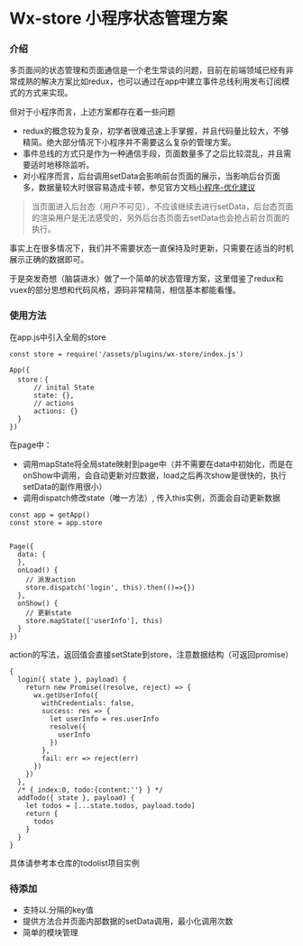 # Wx-store 小程序状态管理方案


### 介绍

多页面间的状态管理和页面通信是一个老生常谈的问题，目前在前端领域已经有非常成熟的解决方案比如redux，也可以通过在app中建立事件总线利用发布订阅模式的方式来实现。

但对于小程序而言，上述方案都存在着一些问题
- redux的概念较为复杂，初学者很难迅速上手掌握，并且代码量比较大，不够精简。绝大部分情况下小程序并不需要这么复杂的管理方案。
- 事件总线的方式只是作为一种通信手段，页面数量多了之后比较混乱，并且需要适时地移除监听。
- 对小程序而言，后台调用setData会影响前台页面的展示，当影响后台页面多，数据量较大时很容易造成卡顿，参见官方文档[小程序-优化建议](https://mp.weixin.qq.com/debug/wxadoc/dev/framework/performance/tips.html)
 

> 当页面进入后台态（用户不可见），不应该继续去进行setData，后台态页面的渲染用户是无法感受的，另外后台态页面去setData也会抢占前台页面的执行。

事实上在很多情况下，我们并不需要状态一直保持及时更新，只需要在适当的时机展示正确的数据即可。

于是突发奇想（脑袋进水）做了一个简单的状态管理方案，这里借鉴了redux和vuex的部分思想和代码风格，源码非常精简，相信基本都能看懂。


### 使用方法



在app.js中引入全局的store
```
const store = require('/assets/plugins/wx-store/index.js')

App({
  store：{
      // inital State
      state: {},
      // actions
      actions: {}
  }
})

```

在page中：  
- 调用mapState将全局state映射到page中（并不需要在data中初始化，而是在onShow中调用，会自动更新对应数据，load之后再次show是很快的，执行setData的副作用很小）  
- 调用dispatch修改state（唯一方法）, 传入this实例，页面会自动更新数据

```
const app = getApp()
const store = app.store


Page({
  data: {
  },
  onLoad() {
    // 派发action
    store.dispatch('login', this).then(()=>{})
  },
  onShow() {
    // 更新state
    store.mapState(['userInfo'], this)
  }
})
```


action的写法，返回值会直接setState到store，注意数据结构（可返回promise）
```
{
  login({ state }, payload) {
    return new Promise((resolve, reject) => {
      wx.getUserInfo({
        withCredentials: false,
        success: res => {
          let userInfo = res.userInfo
          resolve({
            userInfo
          })
        },
        fail: err => reject(err)
      })
    })
  },
  /* { index:0, todo:{content:''} } */
  addTodo({ state }, payload) {
    let todos = [...state.todos, payload.todo]
    return {
      todos
    }
  }
}
```

具体请参考本仓库的todolist项目实例

### 待添加
- 支持以.分隔的key值
- 提供方法合并页面内部数据的setData调用，最小化调用次数
- 简单的模块管理
